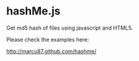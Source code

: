 hashMe.js
======

Get md5 hash of files using javascript and HTML5.

Please check the examples here: 

http://marcu87.github.com/hashme/